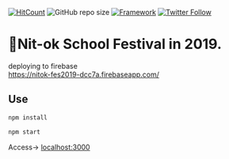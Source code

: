 [![HitCount](http://hits.dwyl.io/kakao1839/nitok-school-fes2019.svg)](http://hits.dwyl.io/kakao1839/nitok-school-fes2019)
![GitHub repo size](https://img.shields.io/github/repo-size/kakao1839/nitok-school-fes2019)
[![Framework](https://img.shields.io/badge/-React-70B8D1.svg?logo=react&style=popout)](https://reactjs.org)
[![Twitter Follow](https://img.shields.io/twitter/follow/e381x?style=social)](https://twitter.com/e381x)
# 🎉Nit-ok School Festival in 2019.
deploying to firebase <br>
https://nitok-fes2019-dcc7a.firebaseapp.com/

## Use
```bash
npm install
```
```bash
npm start
```
Access-> [localhost:3000](http://localhost:3000/)
